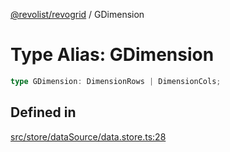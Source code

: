 [@revolist/revogrid](README.md) / GDimension

# Type Alias: GDimension

```ts
type GDimension: DimensionRows | DimensionCols;
```

## Defined in

[src/store/dataSource/data.store.ts:28](https://github.com/revolist/revogrid/blob/af3362245c6506a51c4b9ff572c0e5ce6908767a/src/store/dataSource/data.store.ts#L28)
